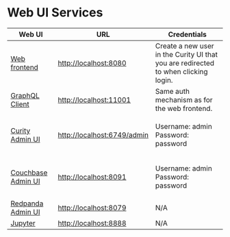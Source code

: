 # Web UI Services

| Web UI                                      | URL                                                        | Credentials                                                                         |
| ------------------------------------------- | ---------------------------------------------------------- | ----------------------------------------------------------------------------------- |
| [Web frontend](web-app.md)                  | [http://localhost:8080](http://localhost:8080/)            | Create a new user in the Curity UI that you are redirected to when clicking login.  |
| [GraphQL Client](graphql-client.md)         | [http://localhost:11001](http://localhost:11001)           | Same auth mechanism as for the web frontend.                                        |
| [Curity Admin UI](curity-admin-ui.md)       | [http://localhost:6749/admin](http://localhost:6749/admin) | <p>Username: admin<br>Password: password</p>                                        |
| [Couchbase Admin UI](couchbase-admin-ui.md) | [http://localhost:8091](http://localhost:8091/)            | <p>Username: admin<br>Password: password</p>                                        |
| [Redpanda Admin UI](redpanda-admin-ui.md)   | [http://localhost:8079](http://localhost:8079/)            | N/A                                                                                 |
| [Jupyter](jupyter-notebooks.md)             | [http://localhost:8888](http://localhost:8888)             | N/A                                                                                 |

